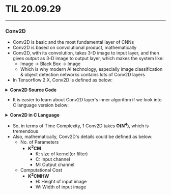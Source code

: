 # TIL 20.09.29
---
### Conv2D
- Conv2D is basic and the most fundamental layer of CNNs
- Conv2D is based on convolutional product, mathematically
- Conv2D, with its convolution, takes 3-D image to input layer, and then gives output as 3-D image to output layer, which makes the system like:
    - Image -> Black Box -> Image
    - Which is why modern AI technology, especially image classification & object detection networks contains lots of Conv2D layers
- In Tensorflow 2.X, Conv2D is defined as below:
<details><summary><b>Conv2D Source Code</b></summary>
<pre><code># Tensorflow 2.X Conv Class
# https://github.com/tensorflow/tensorflow/blob/master/tensorflow/python/keras/layers/convolutional.py

class Conv(Layer):
  def __init__(self,
               rank,
               filters,
               kernel_size,
               strides=1,
               padding='valid',
               data_format=None,
               dilation_rate=1,
               groups=1,
               activation=None,
               use_bias=True,
               kernel_initializer='glorot_uniform',
               bias_initializer='zeros',
               kernel_regularizer=None,
               bias_regularizer=None,
               activity_regularizer=None,
               kernel_constraint=None,
               bias_constraint=None,
               trainable=True,
               name=None,
               conv_op=None,
               **kwargs):
    super(Conv, self).__init__(
        trainable=trainable,
        name=name,
        activity_regularizer=regularizers.get(activity_regularizer),
        **kwargs)
    self.rank = rank

    if isinstance(filters, float):
      filters = int(filters)
    self.filters = filters
    self.groups = groups or 1
    self.kernel_size = conv_utils.normalize_tuple(
        kernel_size, rank, 'kernel_size')
    self.strides = conv_utils.normalize_tuple(strides, rank, 'strides')
    self.padding = conv_utils.normalize_padding(padding)
    self.data_format = conv_utils.normalize_data_format(data_format)
    self.dilation_rate = conv_utils.normalize_tuple(
        dilation_rate, rank, 'dilation_rate')

    self.activation = activations.get(activation)
    self.use_bias = use_bias

    self.kernel_initializer = initializers.get(kernel_initializer)
    self.bias_initializer = initializers.get(bias_initializer)
    self.kernel_regularizer = regularizers.get(kernel_regularizer)
    self.bias_regularizer = regularizers.get(bias_regularizer)
    self.kernel_constraint = constraints.get(kernel_constraint)
    self.bias_constraint = constraints.get(bias_constraint)
    self.input_spec = InputSpec(min_ndim=self.rank + 2)

    self._validate_init()
    self._is_causal = self.padding == 'causal'
    self._channels_first = self.data_format == 'channels_first'
    self._tf_data_format = conv_utils.convert_data_format(
        self.data_format, self.rank + 2)

  def _validate_init(self):
    if self.filters is not None and self.filters % self.groups != 0:
      raise ValueError(
          'The number of filters must be evenly divisible by the number of '
          'groups. Received: groups={}, filters={}'.format(
              self.groups, self.filters))

    if not all(self.kernel_size):
      raise ValueError('The argument `kernel_size` cannot contain 0(s). '
                       'Received: %s' % (self.kernel_size,))

    if (self.padding == 'causal' and not isinstance(self,
                                                    (Conv1D, SeparableConv1D))):
      raise ValueError('Causal padding is only supported for `Conv1D`'
                       'and `SeparableConv1D`.')

  def build(self, input_shape):
    input_shape = tensor_shape.TensorShape(input_shape)
    input_channel = self._get_input_channel(input_shape)
    if input_channel % self.groups != 0:
      raise ValueError(
          'The number of input channels must be evenly divisible by the number '
          'of groups. Received groups={}, but the input has {} channels '
          '(full input shape is {}).'.format(self.groups, input_channel,
                                             input_shape))
    kernel_shape = self.kernel_size + (input_channel // self.groups,
                                       self.filters)

    self.kernel = self.add_weight(
        name='kernel',
        shape=kernel_shape,
        initializer=self.kernel_initializer,
        regularizer=self.kernel_regularizer,
        constraint=self.kernel_constraint,
        trainable=True,
        dtype=self.dtype)
    if self.use_bias:
      self.bias = self.add_weight(
          name='bias',
          shape=(self.filters,),
          initializer=self.bias_initializer,
          regularizer=self.bias_regularizer,
          constraint=self.bias_constraint,
          trainable=True,
          dtype=self.dtype)
    else:
      self.bias = None
    channel_axis = self._get_channel_axis()
    self.input_spec = InputSpec(min_ndim=self.rank + 2,
                                axes={channel_axis: input_channel})

    # Convert Keras formats to TF native formats.
    if self.padding == 'causal':
      tf_padding = 'VALID'  # Causal padding handled in `call`.
    elif isinstance(self.padding, six.string_types):
      tf_padding = self.padding.upper()
    else:
      tf_padding = self.padding
    tf_dilations = list(self.dilation_rate)
    tf_strides = list(self.strides)

    tf_op_name = self.__class__.__name__
    if tf_op_name == 'Conv1D':
      tf_op_name = 'conv1d'  # Backwards compat.

    self._convolution_op = functools.partial(
        nn_ops.convolution_v2,
        strides=tf_strides,
        padding=tf_padding,
        dilations=tf_dilations,
        data_format=self._tf_data_format,
        name=tf_op_name)
    self.built = True

  def call(self, inputs):
    if self._is_causal:  # Apply causal padding to inputs for Conv1D.
      inputs = array_ops.pad(inputs, self._compute_causal_padding(inputs))

    outputs = self._convolution_op(inputs, self.kernel)

    if self.use_bias:
      output_rank = outputs.shape.rank
      if self.rank == 1 and self._channels_first:
        # nn.bias_add does not accept a 1D input tensor.
        bias = array_ops.reshape(self.bias, (1, self.filters, 1))
        outputs += bias
      else:
        # Handle multiple batch dimensions.
        if output_rank is not None and output_rank > 2 + self.rank:

          def _apply_fn(o):
            return nn.bias_add(o, self.bias, data_format=self._tf_data_format)

          outputs = nn_ops.squeeze_batch_dims(
              outputs, _apply_fn, inner_rank=self.rank + 1)
        else:
          outputs = nn.bias_add(
              outputs, self.bias, data_format=self._tf_data_format)

    if self.activation is not None:
      return self.activation(outputs)
    return outputs

  def _spatial_output_shape(self, spatial_input_shape):
    return [
        conv_utils.conv_output_length(
            length,
            self.kernel_size[i],
            padding=self.padding,
            stride=self.strides[i],
            dilation=self.dilation_rate[i])
        for i, length in enumerate(spatial_input_shape)
    ]

  def compute_output_shape(self, input_shape):
    input_shape = tensor_shape.TensorShape(input_shape).as_list()
    batch_rank = len(input_shape) - self.rank - 1
    if self.data_format == 'channels_last':
      return tensor_shape.TensorShape(
          input_shape[:batch_rank]
          + self._spatial_output_shape(input_shape[batch_rank:-1])
          + [self.filters])
    else:
      return tensor_shape.TensorShape(
          input_shape[:batch_rank] + [self.filters] +
          self._spatial_output_shape(input_shape[batch_rank + 1:]))

  def _recreate_conv_op(self, inputs):  # pylint: disable=unused-argument
    return False

  def get_config(self):
    config = {
        'filters':
            self.filters,
        'kernel_size':
            self.kernel_size,
        'strides':
            self.strides,
        'padding':
            self.padding,
        'data_format':
            self.data_format,
        'dilation_rate':
            self.dilation_rate,
        'groups':
            self.groups,
        'activation':
            activations.serialize(self.activation),
        'use_bias':
            self.use_bias,
        'kernel_initializer':
            initializers.serialize(self.kernel_initializer),
        'bias_initializer':
            initializers.serialize(self.bias_initializer),
        'kernel_regularizer':
            regularizers.serialize(self.kernel_regularizer),
        'bias_regularizer':
            regularizers.serialize(self.bias_regularizer),
        'activity_regularizer':
            regularizers.serialize(self.activity_regularizer),
        'kernel_constraint':
            constraints.serialize(self.kernel_constraint),
        'bias_constraint':
            constraints.serialize(self.bias_constraint)
    }
    base_config = super(Conv, self).get_config()
    return dict(list(base_config.items()) + list(config.items()))

  def _compute_causal_padding(self, inputs):
    """Calculates padding for 'causal' option for 1-d conv layers."""
    left_pad = self.dilation_rate[0] * (self.kernel_size[0] - 1)
    if getattr(inputs.shape, 'ndims', None) is None:
      batch_rank = 1
    else:
      batch_rank = len(inputs.shape) - 2
    if self.data_format == 'channels_last':
      causal_padding = [[0, 0]] * batch_rank + [[left_pad, 0], [0, 0]]
    else:
      causal_padding = [[0, 0]] * batch_rank + [[0, 0], [left_pad, 0]]
    return causal_padding

  def _get_channel_axis(self):
    if self.data_format == 'channels_first':
      return -1 - self.rank
    else:
      return -1

  def _get_input_channel(self, input_shape):
    channel_axis = self._get_channel_axis()
    if input_shape.dims[channel_axis].value is None:
      raise ValueError('The channel dimension of the inputs '
                       'should be defined. Found `None`.')
    return int(input_shape[channel_axis])

  def _get_padding_op(self):
    if self.padding == 'causal':
      op_padding = 'valid'
    else:
      op_padding = self.padding
    if not isinstance(op_padding, (list, tuple)):
      op_padding = op_padding.upper()
    return op_padding</code></pre></details>
- It is easier to learn about Conv2D layer's inner algorithm if we look into C language version below:
<details><summary><b>Conv2D in C Language</b></summary>
<pre><code>// Conv2D in C Language

void conv(double filter[FILTERSIZE][FILTERSIZE], double e[][INPUTSIZE], double convout[][INPUTSIZE]) {
    int i = 0, j = 0;
    int startpoint = FILTERSIZE / 2;

    for(i = startpoint; i < INPUTSIZE - startpoint; ++i) {
        for(j = startpoint; j < INPUTSIZE - startpoint; ++j) {
            convout[i][j] = calcconv(filter, e, i, j);
        }
    }
}


double calcconv(double filter[][FILTERSIZE], double e[][INPUTSIZE], int i, int j) {
    int m, n;
    double sum = 0;

    for(m = 0; m < FILTERSIZE; ++m) {
        for(n = 0; n < FILTERSIZE; ++n) {
            sum += e[i - FILTERSIZE / 2 + m][j - FILTERSIZE / 2 + n] * filter[m][n];
        }
    }

    return sum;
}</code></pre></details>
- So, in terms of Time Complexity, 1 Conv2D takes <b>O(N<sup>4</sup>)</b>, which is tremendous
- Also, mathematically, Conv2D's details could be defined as below:
    - No. of Parameters
        - <b>K<sup>2</sup>CM</b>
            - K: size of kernel(or filter)
            - C: Input channel
            - M: Output channel
    - Computational Cost
        - <b>K<sup>2</sup>CMHW</b>
            - H: Height of input image
            - W: Width of input image